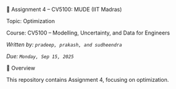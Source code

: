 📘 Assignment 4 – CV5100: MUDE (IIT Madras)

Topic: Optimization

Course: CV5100 – Modelling, Uncertainty, and Data for Engineers


*Written by: `pradeep, prakash, and sudheendra`*

*Due: `Monday, Sep 15, 2025`*

🚀 Overview

This repository contains Assignment 4, focusing on optimization.





